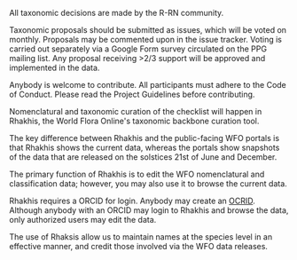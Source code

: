 All taxonomic decisions are made by the R-RN community.

Taxonomic proposals should be submitted as issues, which will be voted on monthly. Proposals may be commented upon in the issue tracker. Voting is carried out separately via a Google Form survey circulated on the PPG mailing list. Any proposal receiving >2/3 support will be approved and implemented in the data.

Anybody is welcome to contribute. All participants must adhere to the Code of Conduct. Please read the Project Guidelines before contributing.

Nomenclatural and taxonomic curation of the checklist will happen in Rhakhis, the World Flora Online's taxonomic backbone curation tool.

The key difference between Rhakhis and the public-facing WFO portals is that Rhakhis shows the current data, whereas the portals show snapshots of the data that are released on the solstices 21st of June and December.

The primary function of Rhakhis is to edit the WFO nomenclatural and classification data; however, you may also use it to browse the current data.

Rhakhis requires a ORCID for login. Anybody may create an [OCRID](https://orcid.org/register). Although anybody with an ORCID may login to Rhakhis and browse the data, only authorized users may edit the data. 

The use of Rhaksis allow us to maintain names at the species level in an effective manner, and credit those involved via the WFO data releases.
